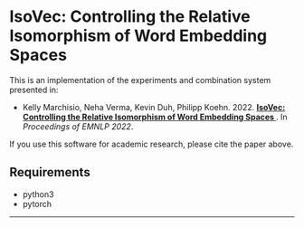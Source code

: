 IsoVec: Controlling the Relative Isomorphism of Word Embedding Spaces
======================

This is an implementation of the experiments and combination system presented
in:
- Kelly Marchisio, Neha Verma, Kevin Duh, Philipp Koehn. 2022. **[IsoVec: Controlling the Relative Isomorphism of Word Embedding Spaces
](https://arxiv.org/abs/2210.05098)**. In *Proceedings of EMNLP 2022*.

If you use this software for academic research, please cite the paper above.

Requirements
--------
- python3
- pytorch
--------
